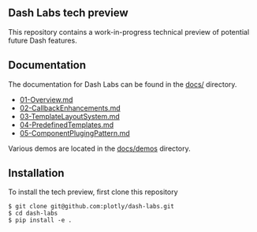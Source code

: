 ## Dash Labs tech preview
This repository contains a work-in-progress technical preview of potential future Dash features.

## Documentation
The documentation for Dash Labs can be found in the [docs/](./docs/) directory.
  - [01-Overview.md](./docs/01-Overview.md)
  - [02-CallbackEnhancements.md](./docs/02-CallbackEnhancements.md)
  - [03-TemplateLayoutSystem.md](./docs/03-TemplateLayoutSystem.md)
  - [04-PredefinedTemplates.md](./docs/04-PredefinedTemplates.md)
  - [05-ComponentPlugingPattern.md](./docs/05-ComponentPlugingPattern.md)

Various demos are located in the [docs/demos](./docs/demos) directory.

## Installation
To install the tech preview, first clone this repository

```
$ git clone git@github.com:plotly/dash-labs.git
$ cd dash-labs
$ pip install -e .
```
